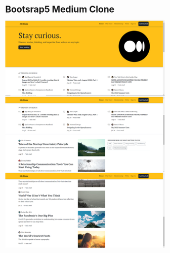 # Bootsrap5 Medium Clone
<img src=https://github.com/Semihtumay/Bootsrap5-Medium-Clone/blob/main/images/1.PNG width="750" alt="accessibility text">
<img src=https://github.com/Semihtumay/Bootsrap5-Medium-Clone/blob/main/images/2.PNG width="750" alt="accessibility text">
<img src=https://github.com/Semihtumay/Bootsrap5-Medium-Clone/blob/main/images/3.PNG width="750" alt="accessibility text">
